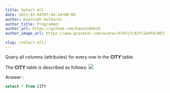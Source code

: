 ```yaml
---
title: Select All
date: 2021-03-04T07:44:14+00:00
author: Kaustubh Kulkarni
author_title: Programmer
author_url: https://github.com/kaustubhk24
author_image_url: https://www.gravatar.com/avatar/b76fcfc82fc2e8fdc8075636f1735f61?s=200

slug: /select-all/
---
```

Query all columns (attributes) for every row in the **CITY** table.

The **CITY** table is described as follows:
![](https://www.kaustubh.codes/imgs/wp-content/uploads/2021/03/sql-1.jpg) 

Answer :

```sql title="SQL"
select * from CITY
```